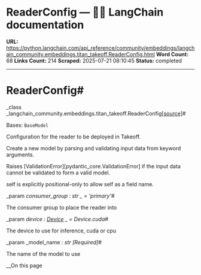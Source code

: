 # ReaderConfig — 🦜🔗 LangChain  documentation

**URL:** https://python.langchain.com/api_reference/community/embeddings/langchain_community.embeddings.titan_takeoff.ReaderConfig.html
**Word Count:** 68
**Links Count:** 214
**Scraped:** 2025-07-21 08:10:45
**Status:** completed

---

# ReaderConfig\#

_class _langchain\_community.embeddings.titan\_takeoff.ReaderConfig[\[source\]](https://python.langchain.com/api_reference/_modules/langchain_community/embeddings/titan_takeoff.html#ReaderConfig)\#     

Bases: `BaseModel`

Configuration for the reader to be deployed in Takeoff.

Create a new model by parsing and validating input data from keyword arguments.

Raises \[ValidationError\]\[pydantic\_core.ValidationError\] if the input data cannot be validated to form a valid model.

self is explicitly positional-only to allow self as a field name.

_param _consumer\_group _: str_ _ = 'primary'_\#     

The consumer group to place the reader into

_param _device _: [Device](https://python.langchain.com/api_reference/community/embeddings/langchain_community.embeddings.titan_takeoff.Device.html#langchain_community.embeddings.titan_takeoff.Device "langchain_community.embeddings.titan_takeoff.Device")_ _ = Device.cuda_\#     

The device to use for inference, cuda or cpu

_param _model\_name _: str_ _\[Required\]_\#     

The name of the model to use

__On this page